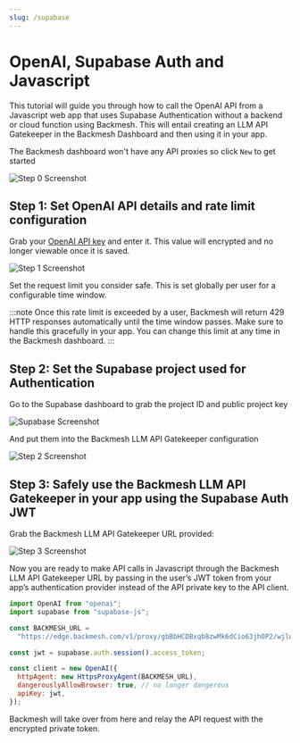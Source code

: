```yaml
---
slug: /supabase
---
```


# OpenAI, Supabase Auth and Javascript

This tutorial will guide you through how to call the OpenAI API from a Javascript web app that uses Supabase Authentication without a backend or cloud function using Backmesh. This will entail creating an LLM API Gatekeeper in the Backmesh Dashboard and then using it in your app.

The Backmesh dashboard won't have any API proxies so click `New` to get started

![Step 0 Screenshot](/emptydash.png)

## Step 1: Set OpenAI API details and rate limit configuration

Grab your [OpenAI API key](https://platform.openai.com/api-keys) and enter it. This value will encrypted and no longer viewable once it is saved.

![Step 1 Screenshot](/supabase+openai/step1.png)

Set the request limit you consider safe. This is set globally per user for a configurable time window.

:::note
Once this rate limit is exceeded by a user, Backmesh will return 429 HTTP responses automatically until the time window passes. Make sure to handle this gracefully in your app. You can change this limit at any time in the Backmesh dashboard.
:::

## Step 2: Set the Supabase project used for Authentication

Go to the Supabase dashboard to grab the project ID and public project key

![Supabase Screenshot](/supabase+openai/supabase.png)

And put them into the Backmesh LLM API Gatekeeper configuration

![Step 2 Screenshot](/supabase+openai/step2.png)

## Step 3: Safely use the Backmesh LLM API Gatekeeper in your app using the Supabase Auth JWT

Grab the Backmesh LLM API Gatekeeper URL provided:

![Step 3 Screenshot](/supabase+openai/step3.png)

Now you are ready to make API calls in Javascript through the Backmesh LLM API Gatekeeper URL by passing in the user’s JWT token from your app’s authentication provider instead of the API private key to the API client.

```js title="openai.js"
import OpenAI from "openai";
import supabase from "supabase-js";

const BACKMESH_URL =
  "https://edge.backmesh.com/v1/proxy/gbBbHCDBxqb8zwMk6dCio63jhOP2/wjlwRswvSXp4FBXwYLZ1/v1";

const jwt = supabase.auth.session().access_token;

const client = new OpenAI({
  httpAgent: new HttpsProxyAgent(BACKMESH_URL),
  dangerouslyAllowBrowser: true, // no longer dangerous
  apiKey: jwt,
});
```

Backmesh will take over from here and relay the API request with the encrypted private token.
